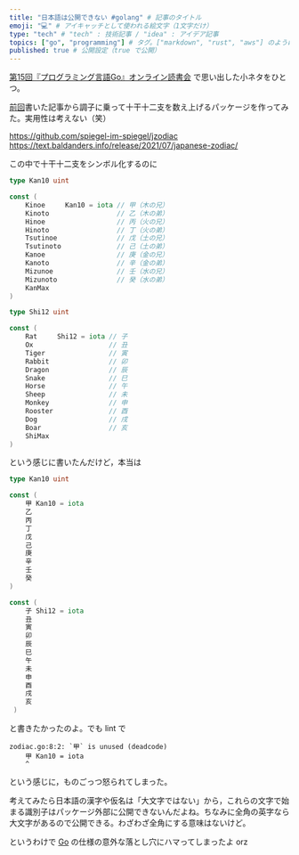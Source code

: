 ```yaml
---
title: "日本語は公開できない #golang" # 記事のタイトル
emoji: "💻" # アイキャッチとして使われる絵文字（1文字だけ）
type: "tech" # "tech" : 技術記事 / "idea" : アイデア記事
topics: ["go", "programming"] # タグ。["markdown", "rust", "aws"] のように指定する
published: true # 公開設定（true で公開）
---
```


[第15回『プログラミング言語Go』オンライン読書会](https://gpl-reading.connpass.com/event/218308/) で思い出した小ネタをひとつ。

[前回](https://zenn.dev/spiegel/articles/20210728-zodiac-day "土用の丑の日なので...")書いた記事から調子に乗って十干十二支を数え上げるパッケージを作ってみた。実用性は考えない（笑）

https://github.com/spiegel-im-spiegel/jzodiac
https://text.baldanders.info/release/2021/07/japanese-zodiac/

この中で十干十二支をシンボル化するのに

```go:zodiac.go
type Kan10 uint

const (
    Kinoe     Kan10 = iota // 甲（木の兄）
    Kinoto                 // 乙（木の弟）
    Hinoe                  // 丙（火の兄）
    Hinoto                 // 丁（火の弟）
    Tsutinoe               // 戊（土の兄）
    Tsutinoto              // 己（土の弟）
    Kanoe                  // 庚（金の兄）
    Kanoto                 // 辛（金の弟）
    Mizunoe                // 壬（水の兄）
    Mizunoto               // 癸（水の弟）
    KanMax
)

type Shi12 uint

const (
    Rat     Shi12 = iota // 子
    Ox                   // 丑
    Tiger                // 寅
    Rabbit               // 卯
    Dragon               // 辰
    Snake                // 巳
    Horse                // 午
    Sheep                // 未
    Monkey               // 申
    Rooster              // 酉
    Dog                  // 戌
    Boar                 // 亥
    ShiMax
)
```

という感じに書いたんだけど，本当は

```go
type Kan10 uint

const (
    甲 Kan10 = iota
    乙
    丙
    丁
    戊
    己
    庚
    辛
    壬
    癸
)

const (
    子 Shi12 = iota
    丑
    寅
    卯
    辰
    巳
    午
    未
    申
    酉
    戌
    亥
 )
```

と書きたかったのよ。でも lint で

```
zodiac.go:8:2: `甲` is unused (deadcode)
    甲 Kan10 = iota
    ^
```

という感じに，ものごっつ怒られてしまった。

考えてみたら日本語の漢字や仮名は「大文字ではない」から，これらの文字で始まる識別子はパッケージ外部に公開できないんだよね。ちなみに全角の英字なら大文字があるので公開できる。わざわざ全角にする意味はないけど。

というわけで [Go] の仕様の意外な落とし穴にハマってしまったよ orz

[Go]: https://golang.org/ "The Go Programming Language"
<!-- eof -->

